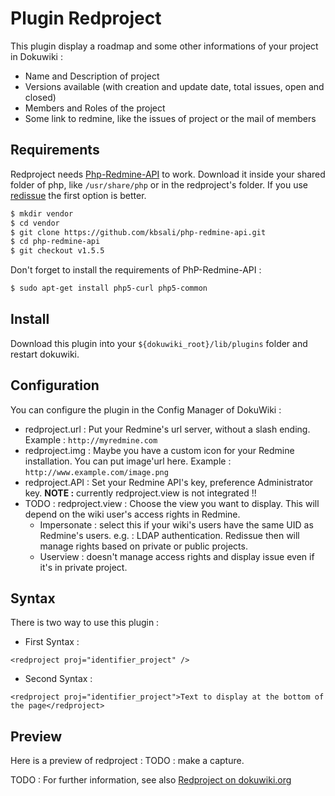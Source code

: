 # Plugin Redproject
This plugin display a roadmap and some other informations of your project in Dokuwiki :
* Name and Description of project
* Versions available (with creation and update date, total issues, open and closed)
* Members and Roles of the project
* Some link to redmine, like the issues of project or the mail of members


## Requirements
Redproject needs [Php-Redmine-API](https://github.com/kbsali/php-redmine-api) to work. Download it inside your shared folder of php, like ``/usr/share/php`` or in the redproject's folder. If you use [redissue](https://www.dokuwiki.org/plugin:redissue) the first option is better. 
```bash
$ mkdir vendor
$ cd vendor
$ git clone https://github.com/kbsali/php-redmine-api.git
$ cd php-redmine-api
$ git checkout v1.5.5
```

Don't forget to install the requirements of PhP-Redmine-API :
```bash
$ sudo apt-get install php5-curl php5-common
```

## Install
Download this plugin into your ``${dokuwiki_root}/lib/plugins`` folder and restart dokuwiki.

## Configuration
You can configure the plugin in the Config Manager of DokuWiki :

* redproject.url : Put your Redmine's url server, without a slash ending. Example : ``http://myredmine.com``
* redproject.img : Maybe you have a custom icon for your Redmine installation. You can put image'url here. Example : ``http://www.example.com/image.png``
* redproject.API : Set your Redmine API's key, preference Administrator key.
**NOTE :** currently redproject.view is not integrated !!
* TODO : redproject.view : Choose the view you want to display. This will depend on the wiki user's access rights in Redmine.
  * Impersonate : select this if your wiki's users have the same UID as Redmine's users. e.g. : LDAP authentication. Redissue then will manage rights based on private or public projects.
  * Userview : doesn't manage access rights and display issue even if it's in private project.

## Syntax
There is two way to use this plugin :

* First Syntax :

``<redproject proj="identifier_project" /> ``

* Second Syntax :

``<redproject proj="identifier_project">Text to display at the bottom of the page</redproject> ``

## Preview
Here is a preview of redproject :
TODO : make a capture.

TODO : For further information, see also [Redproject on dokuwiki.org](https://www.dokuwiki.org/plugin:redproject)




